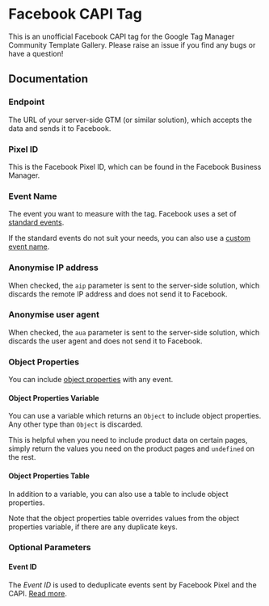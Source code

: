 # Facebook CAPI Tag

This is an unofficial Facebook CAPI tag for the Google Tag Manager Community Template Gallery. Please raise an issue if you find any bugs or have a question!

## Documentation

### Endpoint

The URL of your server-side GTM (or similar solution), which accepts the data and sends it to Facebook.

### Pixel ID

This is the Facebook Pixel ID, which can be found in the Facebook Business Manager.

### Event Name

The event you want to measure with the tag. Facebook uses a set of [standard events](https://developers.facebook.com/docs/facebook-pixel/implementation/conversion-tracking#standard-events).

If the standard events do not suit your needs, you can also use a [custom event name](https://developers.facebook.com/docs/facebook-pixel/implementation/conversion-tracking#custom-events).

### Anonymise IP address

When checked, the `aip` parameter is sent to the server-side solution, which discards the remote IP address and does not send it to Facebook.

### Anonymise user agent

When checked, the `aua` parameter is sent to the server-side solution, which discards the user agent and does not send it to Facebook.

### Object Properties

You can include [object properties](https://developers.facebook.com/docs/facebook-pixel/implementation/conversion-tracking#object-properites) with any event.

#### Object Properties Variable

You can use a variable which returns an `Object` to include object properties. Any other type than `Object` is discarded.

This is helpful when you need to include product data on certain pages, simply return the values you need on the product pages and `undefined` on the rest.

#### Object Properties Table

In addition to a variable, you can also use a table to include object properties.

Note that the object properties table overrides values from the object properties variable, if there are any duplicate keys.

### Optional Parameters

#### Event ID

The *Event ID* is used to deduplicate events sent by Facebook Pixel and the CAPI. [Read more](https://developers.facebook.com/docs/marketing-api/conversions-api/parameters/server-event#event-id).
